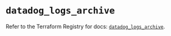 # `datadog_logs_archive`

Refer to the Terraform Registry for docs: [`datadog_logs_archive`](https://registry.terraform.io/providers/datadog/datadog/3.60.0/docs/resources/logs_archive).
